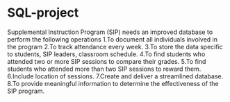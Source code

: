 # SQL-project
Supplemental Instruction Program (SIP) needs an improved database to perform the following operations
1.To document all individuals involved in the program
2.To track attendance every week.
3.To store the data specific to students, SIP leaders, classroom schedule.
4.To find students who attended two or more SIP sessions to compare their grades.
5.To find students who attended more than two SIP sessions to reward them.
6.Include location of sessions.
7.Create and deliver a streamlined database.
8.To provide meaningful information to determine the effectiveness of the SIP program.
